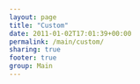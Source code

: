 ```yaml
---
layout: page
title: "Custom"
date: 2011-01-02T17:01:39+00:00
permalink: /main/custom/
sharing: true
footer: true
group: Main
---
```


